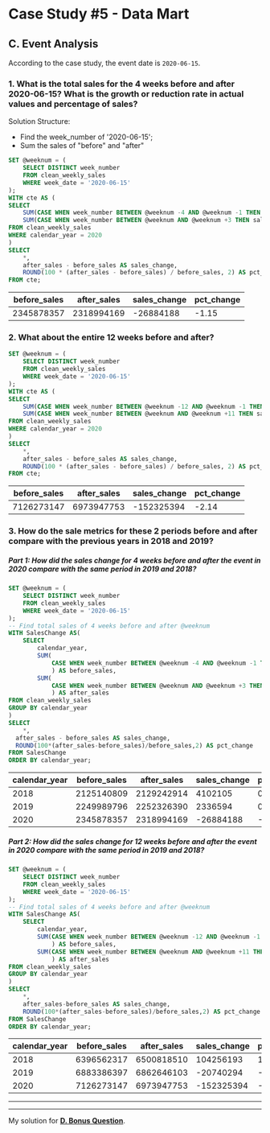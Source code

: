 # Case Study #5 - Data Mart
## C. Event Analysis

According to the case study, the event date is `2020-06-15`.

### 1. What is the total sales for the 4 weeks before and after 2020-06-15? What is the growth or reduction rate in actual values and percentage of sales?

Solution Structure:
* Find the week_number of '2020-06-15';
* Sum the sales of "before" and "after"

``` SQL
SET @weeknum = (
    SELECT DISTINCT week_number
    FROM clean_weekly_sales
    WHERE week_date = '2020-06-15'
);
WITH cte AS (
SELECT
	SUM(CASE WHEN week_number BETWEEN @weeknum -4 AND @weeknum -1 THEN sales END) AS before_sales,
    SUM(CASE WHEN week_number BETWEEN @weeknum AND @weeknum +3 THEN sales END) AS after_sales
FROM clean_weekly_sales
WHERE calendar_year = 2020
)
SELECT
    *,
    after_sales - before_sales AS sales_change,
    ROUND(100 * (after_sales - before_sales) / before_sales, 2) AS pct_change
FROM cte;
```

| before_sales | after_sales | sales_change | pct_change |
|--------------|-------------|--------------|------------|
| 2345878357   | 2318994169  | -26884188    | -1.15      |

### 2. What about the entire 12 weeks before and after?

``` SQL
SET @weeknum = (
    SELECT DISTINCT week_number
    FROM clean_weekly_sales
    WHERE week_date = '2020-06-15'
);
WITH cte AS (
SELECT
	SUM(CASE WHEN week_number BETWEEN @weeknum -12 AND @weeknum -1 THEN sales END) AS before_sales,
    SUM(CASE WHEN week_number BETWEEN @weeknum AND @weeknum +11 THEN sales END) AS after_sales
FROM clean_weekly_sales
WHERE calendar_year = 2020
)
SELECT
	*,
    after_sales - before_sales AS sales_change,
    ROUND(100 * (after_sales - before_sales) / before_sales, 2) AS pct_change
FROM cte;
```

| before_sales | after_sales | sales_change | pct_change |
|--------------|-------------|--------------|------------|
| 7126273147   | 6973947753  | -152325394   | -2.14      |

### 3. How do the sale metrics for these 2 periods before and after compare with the previous years in 2018 and 2019?

##### Part 1: How did the sales change for 4 weeks before and after the event in 2020 compare with the same period in 2019 and 2018?

``` SQL
SET @weeknum = (
	SELECT DISTINCT week_number
    FROM clean_weekly_sales
    WHERE week_date = '2020-06-15'
);
-- Find total sales of 4 weeks before and after @weeknum
WITH SalesChange AS(
	SELECT
		calendar_year,
        SUM(
			CASE WHEN week_number BETWEEN @weeknum -4 AND @weeknum -1 THEN sales END
            ) AS before_sales,
		SUM(
			CASE WHEN week_number BETWEEN @weeknum AND @weeknum +3 THEN sales END
            ) AS after_sales
FROM clean_weekly_sales
GROUP BY calendar_year
)
SELECT
	*,
  after_sales - before_sales AS sales_change,
  ROUND(100*(after_sales-before_sales)/before_sales,2) AS pct_change
FROM SalesChange
ORDER BY calendar_year;
```

| calendar_year | before_sales | after_sales | sales_change | pct_change |
|---------------|--------------|-------------|--------------|------------|
| 2018          | 2125140809   | 2129242914  | 4102105      | 0.19       |
| 2019          | 2249989796   | 2252326390  | 2336594      | 0.10       |
| 2020          | 2345878357   | 2318994169  | -26884188    | -1.15      |
	
##### Part 2: How did the sales change for 12 weeks before and after the event in 2020 compare with the same period in 2019 and 2018?

``` SQL
SET @weeknum = (
    SELECT DISTINCT week_number
    FROM clean_weekly_sales
    WHERE week_date = '2020-06-15'
);
-- Find total sales of 4 weeks before and after @weeknum
WITH SalesChange AS(
	SELECT
		calendar_year,
        SUM(CASE WHEN week_number BETWEEN @weeknum -12 AND @weeknum -1 THEN sales END
            ) AS before_sales,
        SUM(CASE WHEN week_number BETWEEN @weeknum AND @weeknum +11 THEN sales END
            ) AS after_sales
FROM clean_weekly_sales
GROUP BY calendar_year
)
SELECT
    *,
    after_sales-before_sales AS sales_change,
    ROUND(100*(after_sales-before_sales)/before_sales,2) AS pct_change
FROM SalesChange
ORDER BY calendar_year;
```

| calendar_year | before_sales | after_sales | sales_change | pct_change |
|---------------|--------------|-------------|--------------|------------|
| 2018          | 6396562317   | 6500818510  | 104256193    | 1.63       |
| 2019          | 6883386397   | 6862646103  | -20740294    | -0.30      |
| 2020          | 7126273147   | 6973947753  | -152325394   | -2.14      |

---
---
My solution for **[D. Bonus Question](https://github.com/RuthyYao/8-Weeks-SQL-Challenge/blob/main/Case%20Study%20%235%20-%20Data%20Mart/Solutions/D.%20Bonus%20Questions.md)**.

